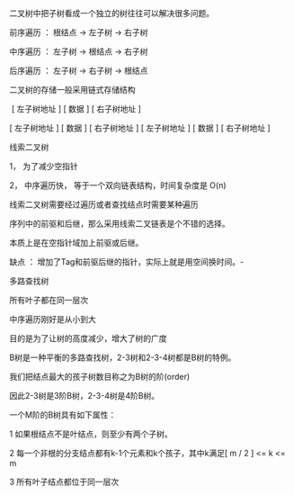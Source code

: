 二叉树中把子树看成一个独立的树往往可以解决很多问题。

前序遍历 ： 根结点 -> 左子树 -> 右子树

中序遍历 ： 左子树 -> 根结点 -> 右子树

后序遍历 ： 左子树 ->  右子树 -> 根结点

二叉树的存储一般采用链式存储结构

​						               [ 左子树地址 ] [ 数据 ] [ 右子树地址 ]

  [ 左子树地址 ] [ 数据 ] [ 右子树地址 ]              [ 左子树地址 ] [ 数据 ] [ 右子树地址 ] 

线索二叉树

1， 为了减少空指针

2， 中序遍历快， 等于一个双向链表结构，时间复杂度是 O(n)

线索二叉树需要经过遍历或者查找结点时需要某种遍历

序列中的前驱和后继，那么采用线索二叉链表是个不错的选择。

本质上是在空指针域加上前驱或后继。

缺点 ： 增加了Tag和前驱后继的指针，实际上就是用空间换时间。-





多路查找树

所有叶子都在同一层次

中序遍历刚好是从小到大

目的是为了让树的高度减少，增大了树的广度

B树是一种平衡的多路查找树，2-3树和2-3-4树都是B树的特例。

我们把结点最大的孩子树数目称之为B树的阶(order)

因此2-3树是3阶B树，2-3-4树是4阶B树。

一个M阶的B树具有如下属性：

1 如果根结点不是叶结点，则至少有两个子树。

2 每一个非根的分支结点都有k-1个元素和k个孩子，其中k满足[ m / 2 ] <= k <= m

3 所有叶子结点都位于同一层次

